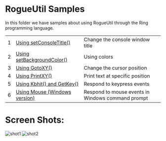 RogueUtil Samples
=================

In this folder we have samples about using RogueUtil through the Ring programming language.

<table>
	<tr>
		<td>
			1
		</td>
		<td>
			 <a href="https://github.com/ring-lang/ring/tree/master/samples/UsingRogueUtil/test1.ring"> Using setConsoleTitle() </a>
		</td>
		<td>
			 Change the console window title
		</td>
	</tr>
	<tr>
		<td>
			2
		</td>
		<td>
			 <a href="https://github.com/ring-lang/ring/tree/master/samples/UsingRogueUtil/test2.ring"> Using setBackgroundColor() </a>
		</td>
		<td>
			 Using colors
		</td>
	</tr>
		<tr>
		<td>
			3
		</td>
		<td>
			 <a href="https://github.com/ring-lang/ring/tree/master/samples/UsingRogueUtil/test3.ring"> Using GotoXY() </a>
		</td>
		<td>
			 Change the cursor position
		</td>
	</tr>
	</tr>
		<tr>
		<td>
			4
		</td>
		<td>
			 <a href="https://github.com/ring-lang/ring/tree/master/samples/UsingRogueUtil/test4.ring"> Using PrintXY() </a>
		</td>
		<td>
			 Print text at specific position
		</td>
	</tr>
	</tr>
		<tr>
		<td>
			5
		</td>
		<td>
			 <a href="https://github.com/ring-lang/ring/tree/master/samples/UsingRogueUtil/test5.ring"> Using Kbhit() and GetKey() </a>
		</td>
		<td>
			 Respond to keypress events
		</td>
	</tr>
	</tr>
		<tr>
		<td>
			6
		</td>
		<td>
			 <a href="https://github.com/ring-lang/ring/tree/master/samples/UsingRogueUtil/test6.ring"> Using Mouse (Windows version) </a>
		</td>
		<td>
			 Respond to mouse events in Windows command prompt
		</td>
	</tr>
</table>


Screen Shots:
=============

<img src="https://raw.githubusercontent.com/ring-lang/ring/master/samples/UsingRogueUtil/images/shot1.png" alt="shot1">

<img src="https://raw.githubusercontent.com/ring-lang/ring/master/samples/UsingRogueUtil/images/shot2.png" alt="shot2">